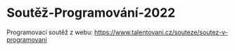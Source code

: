 # Soutěž-Programování-2022
Programovací soutěž z webu: https://www.talentovani.cz/souteze/soutez-v-programovani
